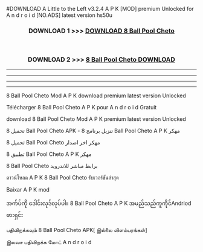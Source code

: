 #DOWNLOAD A Little to the Left v3.2.4 A P K [MOD] premium Unlocked for A n d r o i d [NO.ADS] latest version hs50u 



<div align="center">

<h3>DOWNLOAD 1 >>> <a href="https://getmod1.web.app/?judule=Btd Battles">DOWNLOAD 8 Ball Pool Cheto </a></h3><br>

<h3>DOWNLOAD 2 >>> <a href="https://getmod1.web.app/?judule=Btd Battles">8 Ball Pool Cheto  DOWNLOAD </a></h3>

</div>


----------------------------------------------------------

----------------------------------------------------------

----------------------------------------------------------

----------------------------------------------------------


8 Ball Pool Cheto  Mod A P K download premium latest version Unlocked

Télécharger 8 Ball Pool Cheto  A P K pour A n d r o i d Gratuit

download 8 Ball Pool Cheto  Mod A P K premium latest version Unlocked

تحميل 8 Ball Pool Cheto  APK - تنزيل برنامج 8 Ball Pool Cheto  A P K مهكر

تحميل 8 Ball Pool Cheto  مهكر اخر اصدار

تطبيق 8 Ball Pool Cheto  A P K مهكر

8 Ball Pool Cheto  برابط مباشر للاندرويد

ดาวน์โหลด A P K 8 Ball Pool Cheto  รับเวอร์ชันล่าสุด

Baixar A P K mod

အက်ပ်ကို ဒေါင်းလုဒ်လုပ်ပါ။ 8 Ball Pool Cheto  A P K အမည်သည်ကူကိုင်Andriod ဗားရှင်း

பதிவிறக்கவும் 8 Ball Pool Cheto  APK[ இல்லை விளம்பரங்கள்] 
 
இலவச பதிவிறக்க மோட் A n d r o i d



